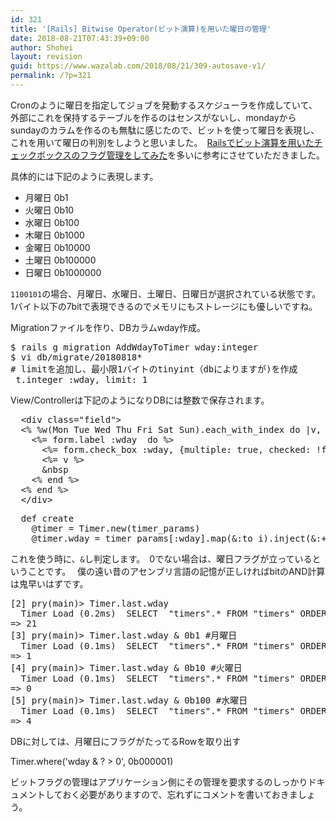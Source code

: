 ```yaml
---
id: 321
title: '[Rails] Bitwise Operator(ビット演算)を用いた曜日の管理'
date: 2018-08-21T07:43:39+09:00
author: Shohei
layout: revision
guid: https://www.wazalab.com/2018/08/21/309-autosave-v1/
permalink: /?p=321
---
```

Cronのように曜日を指定してジョブを発動するスケジューラを作成していて、外部にこれを保持するテーブルを作るのはセンスがないし、mondayからsundayのカラムを作るのも無駄に感じたので、ビットを使って曜日を表現し、これを用いて曜日の判別をしようと思いました。　<a href="https://techandlife.jp/posts/rails-chbox-flg-bit">Railsでビット演算を用いたチェックボックスのフラグ管理をしてみた</a>を多いに参考にさせていただきました。

具体的には下記のように表現します。

<ul>
<li>月曜日 0b1</li>
<li>火曜日 0b10 </li>
<li>水曜日 0b100 </li>
<li>木曜日 0b1000 </li>
<li>金曜日 0b10000 </li>
<li>土曜日 0b100000 </li>
<li>日曜日 0b1000000 </li>
</ul>

<code>1100101</code>の場合、月曜日、水曜日、土曜日、日曜日が選択されている状態です。 1バイト以下の7bitで表現できるのでメモリにもストレージにも優しいですね。

Migrationファイルを作り、DBカラムwday作成。

<pre class="theme:monokai lang:sh decode:true " >$ rails g migration AddWdayToTimer wday:integer
$ vi db/migrate/20180818*
# limitを追加し、最小限1バイトのtinyint（dbによりますが)を作成
 t.integer :wday, limit: 1
</pre>

View/Controllerは下記のようになりDBには整数で保存されます。

<pre class="theme:monokai lang:ruby decode:true">  &lt;div class="field"&gt;
  &lt;% %w(Mon Tue Wed Thu Fri Sat Sun).each_with_index do |v, i| %&gt;
    &lt;%= form.label :wday  do %&gt;
      &lt;%= form.check_box :wday, {multiple: true, checked: !form.object.wday.nil? &amp;&amp; (form.object.wday &amp; 2**i != 0)}, 2**i %&gt;
      &lt;%= v %&gt;
      &amp;nbsp
    &lt;% end %&gt;
  &lt;% end %&gt;
  &lt;/div&gt;</pre>

<pre class="theme:monokai lang:ruby decode:true " >  def create
    @timer = Timer.new(timer_params)
    @timer.wday = timer_params[:wday].map(&amp;:to_i).inject(&amp;:+)</pre>

これを使う時に、<code>&amp;</code>し判定します。　0でない場合は、曜日フラグが立っているということです。　 僕の遠い昔のアセンブリ言語の記憶が正しければbitのAND計算は鬼早いはずです。

<pre class="theme:monokai lang:ruby decode:true " >[2] pry(main)&gt; Timer.last.wday
  Timer Load (0.2ms)  SELECT  "timers".* FROM "timers" ORDER BY "timers"."id" DESC LIMIT ?  [["LIMIT", 1]]
=&gt; 21
[3] pry(main)&gt; Timer.last.wday &amp; 0b1 #月曜日
  Timer Load (0.1ms)  SELECT  "timers".* FROM "timers" ORDER BY "timers"."id" DESC LIMIT ?  [["LIMIT", 1]]
=&gt; 1
[4] pry(main)&gt; Timer.last.wday &amp; 0b10 #火曜日
  Timer Load (0.1ms)  SELECT  "timers".* FROM "timers" ORDER BY "timers"."id" DESC LIMIT ?  [["LIMIT", 1]]
=&gt; 0
[5] pry(main)&gt; Timer.last.wday &amp; 0b100 #水曜日
  Timer Load (0.1ms)  SELECT  "timers".* FROM "timers" ORDER BY "timers"."id" DESC LIMIT ?  [["LIMIT", 1]]
=&gt; 4
</pre>

DBに対しては、月曜日にフラグがたってるRowを取り出す

Timer.where('wday &amp; ? > 0', 0b000001)

ビットフラグの管理はアプリケーション側にその管理を要求するのしっかりドキュメントしておく必要がありますので、忘れずにコメントを書いておきましょう。